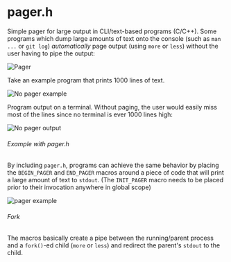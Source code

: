 pager.h
=======

Simple pager for large output in CLI/text-based programs (C/C++).  Some programs which dump large amounts of text onto the console (such as `man ...` or `git log`) *automatically* page output (using `more` or `less`) without the user having to pipe the output:


![Pager](http://forhadahmed.net/github/pager-example.png)


Take an example program that prints 1000 lines of text.  


![No pager example](http://forhadahmed.net/github/no-pager-code2.png)


Program output on a terminal. Without paging, the user would easily miss most of the lines since no terminal is ever 1000 lines high:


![No pager output](http://forhadahmed.net/github/no-pager-output.png)


###### Example with pager.h

By including `pager.h`, programs can achieve the same behavior by placing the `BEGIN_PAGER` and `END_PAGER` macros around a piece of code that will print a large amount of text to `stdout`. (The `INIT_PAGER` macro needs to be placed prior to their invocation anywhere in global scope)

![pager example](http://forhadahmed.net/github/pager-code2.png)

###### Fork

The macros basically create a pipe between the running/parent process and a `fork()`-ed child (`more` or `less`) and redirect the parent's `stdout` to the child.  
